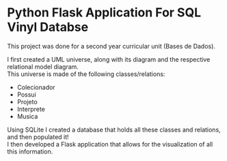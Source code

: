 # Python Flask Application For SQL Vinyl Databse

This project was done for a second year curricular unit (Bases de Dados).

I first created a UML universe, along with its diagram and the respective relational model diagram.<br>
This universe is made of the following classes/relations:
- Colecionador
- Possui
- Projeto
- Interprete
- Musica

Using SQLite I created a database that holds all these classes and relations, and then populated it!<br>
I then developed a Flask application that allows for the visualization of all this information.
